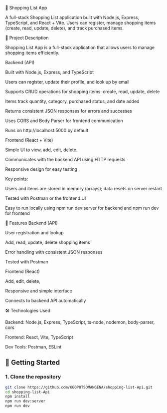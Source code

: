 🛒 Shopping List App

A full-stack Shopping List application built with Node.js, Express, TypeScript, and React + Vite.
Users can register, manage shopping items (create, read, update, delete), and track purchased items.

📝 Project Description

Shopping List App is a full-stack application that allows users to manage shopping items efficiently.

Backend (API)

Built with Node.js, Express, and TypeScript

Users can register, update their profile, and look up by email

Supports CRUD operations for shopping items: create, read, update, delete

Items track quantity, category, purchased status, and date added

Returns consistent JSON responses for errors and successes

Uses CORS and Body Parser for frontend communication

Runs on http://localhost:5000
 by default

Frontend (React + Vite)

Simple UI to view, add, edit, delete.

Communicates with the backend API using HTTP requests

Responsive design for easy testing

Key points:

Users and items are stored in memory (arrays); data resets on server restart

Tested with Postman or the frontend UI

Easy to run locally using npm run dev:server for backend and npm run dev for frontend

📌 Features
Backend (API)

User registration and lookup

Add, read, update, delete shopping items

Error handling with consistent JSON responses

Tested with Postman

Frontend (React)

Add, edit, delete,

Responsive and simple interface

Connects to backend API automatically

🛠️ Technologies Used

Backend: Node.js, Express, TypeScript, ts-node, nodemon, body-parser, cors

Frontend: React, Vite, TypeScript

Dev Tools: Postman, ESLint

## 🚀 Getting Started

### 1. Clone the repository
```bash
git clone https://github.com/KGOPOTSOMANGENA/shopping-list-Api.git
cd shopping-list-Api
npm install
npm run dev:server
npm run dev
